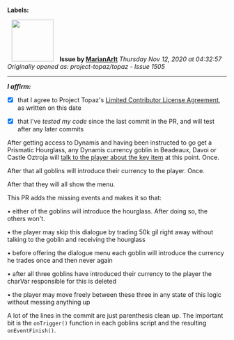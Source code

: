 **Labels:**



<a href="https://github.com/MarianArlt"><img src="https://avatars3.githubusercontent.com/u/1492317?v=4" width="96" height="96" hspace="10"></img></a> **Issue by [MarianArlt](https://github.com/MarianArlt)**
_Thursday Nov 12, 2020 at 04:32:57_
_Originally opened as: project-topaz/topaz - Issue 1505_

----

<!-- place 'x' mark between square [] brackets to affirm: -->
**_I affirm:_**
- [x] that I agree to Project Topaz's [Limited Contributor License Agreement](http://project-topaz.com/blob/release/CONTRIBUTOR_AGREEMENT.md), as written on this date
- [x] that I've _tested my code_ since the last commit in the PR, and will test after any later commits

After getting access to Dynamis and having been instructed to go get a Prismatic Hourglass, any Dynamis currency goblin in Beadeaux, Davoi or Castle Oztroja will [talk to the player about the key item](https://youtu.be/mD91QXsDvSM?t=410) at this point. Once.
After that all goblins will introduce their currency to the player. Once.
After that they will all show the menu.

This PR adds the missing events and makes it so that:
• either of the goblins will introduce the hourglass. After doing so, the others won't.
• the player may skip this dialogue by trading 50k gil right away without talking to the goblin and receiving the hourglass
• before offering the dialogue menu each goblin will introduce the currency he trades once and then never again
• after all three goblins have introduced their currency to the player the charVar responsible for this is deleted
• the player may move freely between these three in any state of this logic without messing anything up

A lot of the lines in the commit are just parenthesis clean up. The important bit is the `onTrigger()` function in each goblins script and the resulting `onEventFinish()`.
